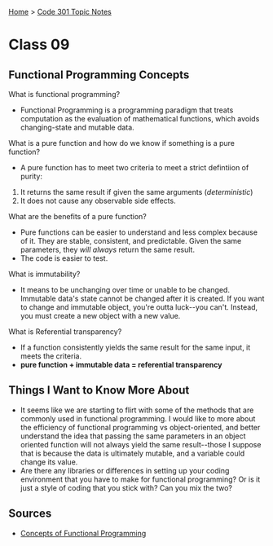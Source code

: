 [Home](README.md) > [Code 301 Topic Notes](301topicNotes.md)

# Class 09

## Functional Programming Concepts

What is functional programming?

- Functional Programming is a programming paradigm that treats computation as the evaluation of mathematical functions, which avoids changing-state and mutable data.

What is a pure function and how do we know if something is a pure function?

- A pure function has to meet two criteria to meet a strict defintiion of purity:

1. It returns the same result if given the same arguments (*deterministic*)
2. It does not cause any observable side effects.

What are the benefits of a pure function?

- Pure functions can be easier to understand and less complex because of it. They are stable, consistent, and predictable. Given the same parameters, they *will always* return the same result.
- The code is easier to test.

What is immutability?

- It means to be unchanging over time or unable to be changed. Immutable data's state cannot be changed after it is created. If you want to change and immutable object, you're outta luck--you can't. Instead, you must create a new object with a new value.

What is Referential transparency?

- If a function consistently yields the same result for the same input, it meets the criteria.
- **pure function + immutable data = referential transparency**

## Things I Want to Know More About

- It seems like we are starting to flirt with some of the methods that are commonly used in functional programming. I would like to more about the efficiency of functional programming vs object-oriented, and better understand the idea that passing the same parameters in an object oriented function will not always yield the same result--those I suppose that is because the data is ultimately mutable, and a variable could change its value.
- Are there any libraries or differences in setting up your coding environment that you have to make for functional programming? Or is it just a style of coding that you stick with? Can you mix the two?

## Sources

- [Concepts of Functional Programming](https://medium.com/the-renaissance-developer/concepts-of-functional-programming-in-javascript-6bc84220d2aa)
